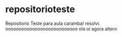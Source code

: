 # repositorioteste
Repositorio Teste para aula
caramba! resolvi. ooooooooooooooooooooooooooo
ola
oi agora altero 